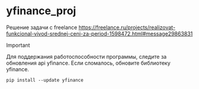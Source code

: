 # yfinance_proj
Решение задачи с freelance https://freelance.ru/projects/realizovat-funkcional-vivod-srednej-ceni-za-period-1598472.html#message29863831

> [!IMPORTANT]
> Для поддержания работоспособности программы, следите за обновления api yfinance. Если сломалось, обновите библиотеку yfinance.
>```
>pip install --update yfinance
>```
